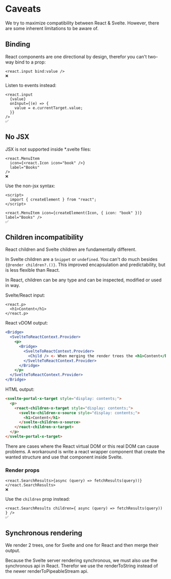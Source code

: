 # Caveats

We try to maximize compatibility between React & Svelte.
However, there are some inherent limitations to be aware of.

## Binding

React components are one directional by design, therefor you can't two-way bind to a prop:

```svelte
<react.input bind:value />
❌
```

Listen to events instead:

```svelte
<react.input
  {value}
  onInput={(e) => {
    value = e.currentTarget.value;
  }}
/>
✅
```

## No JSX

JSX is not supported inside \*.svelte files:

```svelte
<react.MenuItem
  icon={<react.Icon icon="book" />}
  label="Books"
/>
❌
```

Use the non-jsx syntax:

```svelte
<script>
  import { createElement } from "react";
</script>

<react.MenuItem icon={createElement(Icon, { icon: "book" })} label="Books" />
✅
```

## Children incompatibility

React children and Svelte children are fundamentally different.

In Svelte children are a `Snippet` or `undefined`. You can't do much besides ` {@render children?.()}`.
This improved encapsulation and predictability, but is less flexible than React.

In React, children can be any type and can be inspected, modified or used in way.

Svelte/React input:

```svelte
<react.p>
  <h1>Content</h1>
</react.p>
```

React vDOM output:

```jsx
<Bridge>
  <SvelteToReactContext.Provider>
    <p>
      <Bridge>
        <SvelteToReactContext.Provider>
          <Child /> <- When merging the render trees the <h1>Content</h1> is injected here
        </SvelteToReactContext.Provider>
      </Bridge>
    </p>
  </SvelteToReactContext.Provider>
</Bridge>
```

HTML output:

```html
<svelte-portal-x-target style="display: contents;">
  <p>
    <react-children-x-target style="display: contents;">
      <svelte-children-x-source style="display: contents;">
        <h1>Content</h1>
      </svelte-children-x-source>
    </react-children-x-target>
  </p>
</svelte-portal-x-target>
```

There are cases where the React virtual DOM or this real DOM can cause problems.
A workaround is write a react wrapper component that create the wanted structure and use that component inside Svelte.

### Render props

```svelte
<react.SearchResults>{async (query) => fetchResults(query))}</react.SearchResults>
❌
```

Use the `children` prop instead:

```svelte
<react.SearchResults children={ async (query) => fetchResults(query)) } />
✅
```

## Synchronous rendering

We render 2 trees, one for Svelte and one for React and then merge their output.

Because the Svelte server rendering synchronous, we must also use the synchronous api in React.
Therefor we use the renderToString instead of the newer renderToPipeableStream api.
